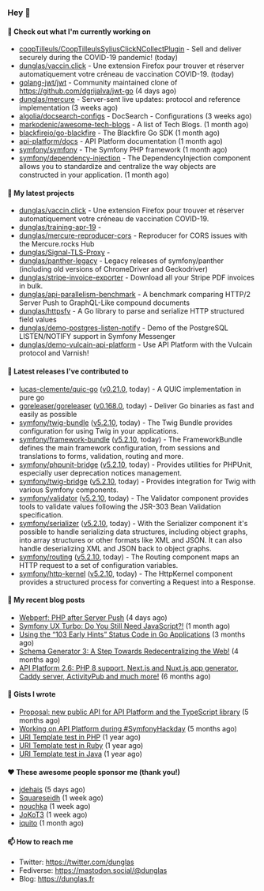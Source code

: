 ### Hey 👋

#### 👷 Check out what I'm currently working on

- [coopTilleuls/CoopTilleulsSyliusClickNCollectPlugin](https://github.com/coopTilleuls/CoopTilleulsSyliusClickNCollectPlugin) - Sell and deliver securely during the COVID-19 pandemic! (today)
- [dunglas/vaccin.click](https://github.com/dunglas/vaccin.click) - Une extension Firefox pour trouver et réserver automatiquement votre créneau de vaccination COVID-19. (today)
- [golang-jwt/jwt](https://github.com/golang-jwt/jwt) - Community maintained clone of https://github.com/dgrijalva/jwt-go (4 days ago)
- [dunglas/mercure](https://github.com/dunglas/mercure) - Server-sent live updates: protocol and reference implementation (3 weeks ago)
- [algolia/docsearch-configs](https://github.com/algolia/docsearch-configs) - DocSearch - Configurations (3 weeks ago)
- [markodenic/awesome-tech-blogs](https://github.com/markodenic/awesome-tech-blogs) - A list of Tech Blogs. (1 month ago)
- [blackfireio/go-blackfire](https://github.com/blackfireio/go-blackfire) - The Blackfire Go SDK (1 month ago)
- [api-platform/docs](https://github.com/api-platform/docs) - API Platform documentation (1 month ago)
- [symfony/symfony](https://github.com/symfony/symfony) - The Symfony PHP framework (1 month ago)
- [symfony/dependency-injection](https://github.com/symfony/dependency-injection) - The DependencyInjection component allows you to standardize and centralize the way objects are constructed in your application. (1 month ago)

#### 🌱 My latest projects

- [dunglas/vaccin.click](https://github.com/dunglas/vaccin.click) - Une extension Firefox pour trouver et réserver automatiquement votre créneau de vaccination COVID-19.
- [dunglas/training-apr-19](https://github.com/dunglas/training-apr-19) - 
- [dunglas/mercure-reproducer-cors](https://github.com/dunglas/mercure-reproducer-cors) - Reproducer for CORS issues with the Mercure.rocks Hub
- [dunglas/Signal-TLS-Proxy](https://github.com/dunglas/Signal-TLS-Proxy) - 
- [dunglas/panther-legacy](https://github.com/dunglas/panther-legacy) - Legacy releases of symfony/panther (including old versions of ChromeDriver and Geckodriver)
- [dunglas/stripe-invoice-exporter](https://github.com/dunglas/stripe-invoice-exporter) - Download all your Stripe PDF invoices in bulk.
- [dunglas/api-parallelism-benchmark](https://github.com/dunglas/api-parallelism-benchmark) - A benchmark comparing HTTP/2 Server Push to GraphQL-Like compound documents
- [dunglas/httpsfv](https://github.com/dunglas/httpsfv) - A Go library to parse and serialize HTTP structured field values
- [dunglas/demo-postgres-listen-notify](https://github.com/dunglas/demo-postgres-listen-notify) - Demo of the PostgreSQL LISTEN/NOTIFY support in Symfony Messenger
- [dunglas/demo-vulcain-api-platform](https://github.com/dunglas/demo-vulcain-api-platform) - Use API Platform with the Vulcain protocol and Varnish!

#### 🔭 Latest releases I've contributed to

- [lucas-clemente/quic-go](https://github.com/lucas-clemente/quic-go) ([v0.21.0](https://github.com/lucas-clemente/quic-go/releases/tag/v0.21.0), today) - A QUIC implementation in pure go
- [goreleaser/goreleaser](https://github.com/goreleaser/goreleaser) ([v0.168.0](https://github.com/goreleaser/goreleaser/releases/tag/v0.168.0), today) - Deliver Go binaries as fast and easily as possible
- [symfony/twig-bundle](https://github.com/symfony/twig-bundle) ([v5.2.10](https://github.com/symfony/twig-bundle/releases/tag/v5.2.10), today) - The Twig Bundle provides configuration for using Twig in your applications.
- [symfony/framework-bundle](https://github.com/symfony/framework-bundle) ([v5.2.10](https://github.com/symfony/framework-bundle/releases/tag/v5.2.10), today) - The FrameworkBundle defines the main framework configuration, from sessions and translations to forms, validation, routing and more.
- [symfony/phpunit-bridge](https://github.com/symfony/phpunit-bridge) ([v5.2.10](https://github.com/symfony/phpunit-bridge/releases/tag/v5.2.10), today) - Provides utilities for PHPUnit, especially user deprecation notices management.
- [symfony/twig-bridge](https://github.com/symfony/twig-bridge) ([v5.2.10](https://github.com/symfony/twig-bridge/releases/tag/v5.2.10), today) - Provides integration for Twig with various Symfony components.
- [symfony/validator](https://github.com/symfony/validator) ([v5.2.10](https://github.com/symfony/validator/releases/tag/v5.2.10), today) - The Validator component provides tools to validate values following the JSR-303 Bean Validation specification.
- [symfony/serializer](https://github.com/symfony/serializer) ([v5.2.10](https://github.com/symfony/serializer/releases/tag/v5.2.10), today) - With the Serializer component it&#39;s possible to handle serializing data structures, including object graphs, into array structures or other formats like XML and JSON. It can also handle deserializing XML and JSON back to object graphs.
- [symfony/routing](https://github.com/symfony/routing) ([v5.2.10](https://github.com/symfony/routing/releases/tag/v5.2.10), today) - The Routing component maps an HTTP request to a set of configuration variables.
- [symfony/http-kernel](https://github.com/symfony/http-kernel) ([v5.2.10](https://github.com/symfony/http-kernel/releases/tag/v5.2.10), today) - The HttpKernel component provides a structured process for converting a Request into a Response.

#### 📜 My recent blog posts

- [Webperf: PHP after Server Push](http://feedproxy.google.com/~r/dunglas/~3/C_V5WfIfRFg/) (4 days ago)
- [Symfony UX Turbo: Do You Still Need JavaScript?!](http://feedproxy.google.com/~r/dunglas/~3/icLJBhKwqcY/) (1 month ago)
- [Using the “103 Early Hints” Status Code in Go Applications](http://feedproxy.google.com/~r/dunglas/~3/WDhgVmMJ2T0/) (3 months ago)
- [Schema Generator 3: A Step Towards Redecentralizing the Web!](http://feedproxy.google.com/~r/dunglas/~3/-eYprhFHaXA/) (4 months ago)
- [API Platform 2.6: PHP 8 support, Next.js and Nuxt.js app generator, Caddy server, ActivityPub and much more!](http://feedproxy.google.com/~r/dunglas/~3/X1dkcrZS-qU/) (6 months ago)

#### 📓 Gists I wrote

- [Proposal: new public API for API Platform and the TypeScript library](https://gist.github.com/4da2026f34bf7f18e1db955ef8a9b417) (5 months ago)
- [Working on API Platform during #SymfonyHackday](https://gist.github.com/3949272d40e6390cdd2850a4f312a02a) (5 months ago)
- [URI Template test in PHP](https://gist.github.com/5b10b586427cf66e78a968f82f80691a) (1 year ago)
- [URI Template test in Ruby](https://gist.github.com/ec793690f66167cb849c02284ecf748d) (1 year ago)
- [URI Template test in Java](https://gist.github.com/788b70312231d24e46d7632c634784f5) (1 year ago)

#### ❤️ These awesome people sponsor me (thank you!)

- [jdehais](https://github.com/jdehais) (5 days ago)
- [Squareseidh](https://github.com/Squareseidh) (1 week ago)
- [nouchka](https://github.com/nouchka) (1 week ago)
- [JoKoT3](https://github.com/JoKoT3) (1 week ago)
- [iquito](https://github.com/iquito) (1 month ago)

#### 📫 How to reach me

- Twitter: https://twitter.com/dunglas
- Fediverse: https://mastodon.social/@dunglas
- Blog: https://dunglas.fr
